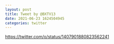 ```yaml
--- 
layout: post 
title: Tweet by @BXTV13 
date: 2021-06-23 1624504945 
categories: twitter 
--- 
```

https://twitter.com/o/status/1407901880823562241